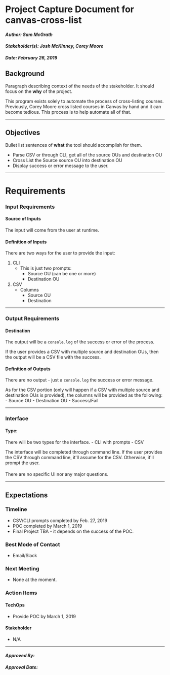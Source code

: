 # Project Capture Document for canvas-cross-list
#### *Author: Sam McGrath*
#### *Stakeholder(s): Josh McKinney, Corey Moore*
#### *Date: February 26, 2019*


## Background
Paragraph describing context of the needs of the stakeholder. It should focus on the **why** of the project.

This program exists solely to automate the process of cross-listing courses. Previously, Corey Moore cross listed courses in Canvas by hand and it can become tedious. This process is to help automate all of that.

-----

## Objectives
Bullet list sentences of **what** the tool should accomplish for them.

- Parse CSV or through CLI, get all of the source OUs and destination OU
- Cross List the Source source OU into destination OU
- Display success or error message to the user.

-----

# Requirements

### Input Requirements

#### Source of Inputs

The input will come from the user at runtime.

#### Definition of Inputs

There are two ways for the user to provide the input:

1. CLI
    - This is just two prompts:
        - Source OU (can be one or more)
        - Destination OU
2. CSV
    - Columns
        - Source OU
        - Destination

---

### Output Requirements
#### Destination

The output will be a `console.log` of the success or error of the process.

If the user provides a CSV with multiple source and destination OUs, then the output
will be a CSV file with the success.

#### Definition of Outputs

There are no output - just a `console.log` the success or error message.

As for the CSV portion (only will happen if a CSV with multiple source and destination OUs is provided), the columns will be provided as the following:
    - Source OU
    - Destination OU
    - Success/Fail

---

### Interface

#### Type: 

There will be two types for the interface.
    - CLI with prompts
    - CSV

The interface will be completed through command line. If the user provides the CSV through command line, it'll assume for the CSV. Otherwise, it'll prompt the user.

#### 

There are no specific UI nor any major questions.

-----

## Expectations

### Timeline

- CSV/CLI prompts completed by Feb. 27, 2019
- POC completed by March 1, 2019
- Final Project TBA - it depends on the success of the POC.

### Best Mode of Contact

- Email/Slack

### Next Meeting

- None at the moment.

### Action Items
#### TechOps

- Provide POC by March 1, 2019

#### Stakeholder

- N/A

-----

#### *Approved By:* 
#### *Approval Date:*
